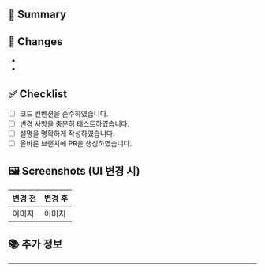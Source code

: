 ## 📝 Summary

<!-- 간단한 변경 요약을 작성해주세요 -->

## 🔧 Changes

<!-- 주요 변경 내용을 항목별로 작성해주세요 -->

-
-

## ✅ Checklist

- [ ] 코드 컨벤션을 준수하였습니다.
- [ ] 변경 사항을 충분히 테스트하였습니다.
- [ ] 설명을 명확하게 작성하였습니다.
- [ ] 올바른 브랜치에 PR을 생성하였습니다.

## 🖼️ Screenshots (UI 변경 시)

<!-- UI 변경이 있다면 스크린샷을 첨부해주세요 -->

| 변경 전 | 변경 후 |
| ------- | ------- |
| 이미지  | 이미지  |

## 📚 추가 정보

<!-- 리뷰어가 참고하면 좋을 추가 정보를 적어주세요 -->

---
